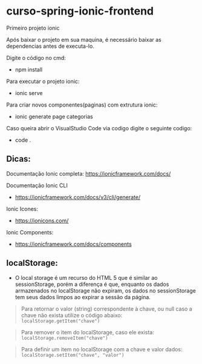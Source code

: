 # curso-spring-ionic-frontend
Primeiro projeto ionic

Após baixar o projeto em sua maquina, é necessário baixar as dependencias antes de executa-lo.

Digite o código no cmd:
- npm install

Para executar o projeto ionic:
- ionic serve

Para criar novos componentes(paginas) com extrutura ionic:
- ionic generate page categorias

Caso queira abrir o VisualStudio Code via codigo digite o seguinte codigo:
- code .

## Dicas:
Documentação Ionic completa:
https://ionicframework.com/docs/

Documentação Ionic CLI
- https://ionicframework.com/docs/v3/cli/generate/

Ionic Icones:
- https://ionicons.com/

Ionic Components:
- https://ionicframework.com/docs/components

## localStorage:

- O local storage é um recurso do HTML 5 que é similar ao sessionStorage, porém a diferença é que, enquanto os dados armazenados no localStorage não expiram, os dados no sessionStorage tem seus dados limpos ao expirar a sessão da página. 

 > Para retornar o valor (string) correspondente à chave, ou null caso a chave não exista utilize o código abaixo:
``` localStorage.getItem("chave") ```

> Para remover o item do localStorage, caso ele exista:
``` localStorage.removeItem("chave") ```

> Para definir um item no localStorage com a chave e valor dados:
``` localStorage.setItem("chave", "valor") ```


